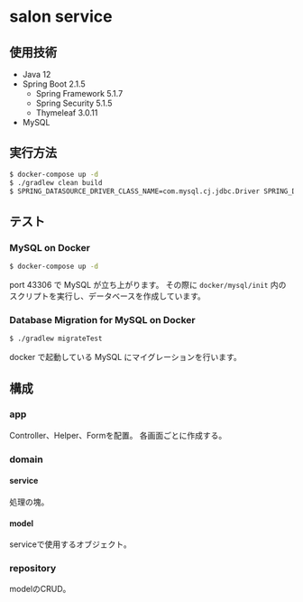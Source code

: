 salon service
=============

## 使用技術

* Java 12
* Spring Boot 2.1.5
  * Spring Framework 5.1.7
  * Spring Security 5.1.5
  * Thymeleaf 3.0.11
* MySQL

## 実行方法

```bash
$ docker-compose up -d
$ ./gradlew clean build
$ SPRING_DATASOURCE_DRIVER_CLASS_NAME=com.mysql.cj.jdbc.Driver SPRING_DATASOURCE_URL='jdbc:mysql://localhost:43306/salonservice' SPRING_DATASOURCE_USERNAME=root SPRING_DATASOURCE_PASSWORD=password  java -jar build/libs/salonservice-0.0.1-SNAPSHOT.jar
```


## テスト

### MySQL on Docker

```bash
$ docker-compose up -d
```

port 43306 で MySQL が立ち上がります。
その際に `docker/mysql/init` 内のスクリプトを実行し、データベースを作成しています。

### Database Migration for MySQL on Docker

```bash
$ ./gradlew migrateTest
```

docker で起動している MySQL にマイグレーションを行います。

## 構成

### app

Controller、Helper、Formを配置。
各画面ごとに作成する。


### domain

#### service

処理の塊。

#### model

serviceで使用するオブジェクト。

### repository

modelのCRUD。





